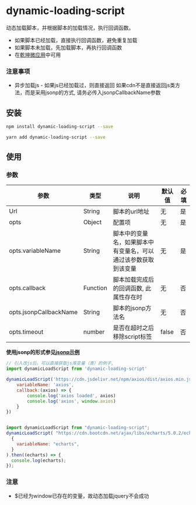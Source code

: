 # dynamic-loading-script

动态加载脚本，并根据脚本的加载情况，执行回调函数。
+ 如果脚本已经加载，直接执行回调函数，避免重复加载
+ 如果脚本未加载，先加载脚本，再执行回调函数
+ 在[乾坤微应用](https://qiankun.umijs.org/zh/guide)中可用

### 注意事项
+ 异步加载js - 如果js已经加载过，则直接返回 如果cdn不是直接返回js类方法，而是采用jsonp的方式, 请务必传入jsonpCallbackName参数

## 安装

``` bash
npm install dynamic-loading-script --save
```

``` bash
yarn add dynamic-loading-script --save
```

## 使用

### 参数

| 参数                   | 类型            | 说明                                                         | 默认值 | 必填 |
| ---------------------- | --------------- | ------------------------------------------------------------ | ------ | ---- |
| Url                    | String          | 脚本的url地址                                                | 无     | 是   |
| opts                   | Object          | 配置项                                                       | 无     | 是   |
| opts.variableName      | String          | 脚本中的变量名，如果脚本中有变量名，可以通过该参数获取到该变量 | 无     | 是   |
| opts.callback          | Function        | 脚本加载完成后的回调函数, 此属性存在时                       | 无     | 否   |
| opts.jsonpCallbackName | String          | 脚本的jsonp方法名                                            | 无     | 否   |
| opts.timeout           | number | 是否在超时之后移除script标签                                 | false  | 否   |


**使用jsonp的形式参见[jsonp示例](./example/index.js)**


``` javascript
// 引入改js后，可以直接获取js库变量（类）的例子,
import dynamicLoadScript from 'dynamic-loading-script'

dynamicLoadScript('https://cdn.jsdelivr.net/npm/axios/dist/axios.min.js', {
    variableName: 'axios',
    callback:(axios) => {
        console.log('axios loaded', axios)
        console.log('axios', window.axios)
    }
})
```


``` javascript

import dynamicLoadScript from "dynamic-loading-script";
dynamicLoadScript( "https://cdn.bootcdn.net/ajax/libs/echarts/5.0.2/echarts.min.js",
  {
    variableName: "echarts",
  }
).then((echarts) => {
  console.log(echarts);
});

```



### 注意

+ $已经为window已存在的变量，故动态加载jquery不会成功

